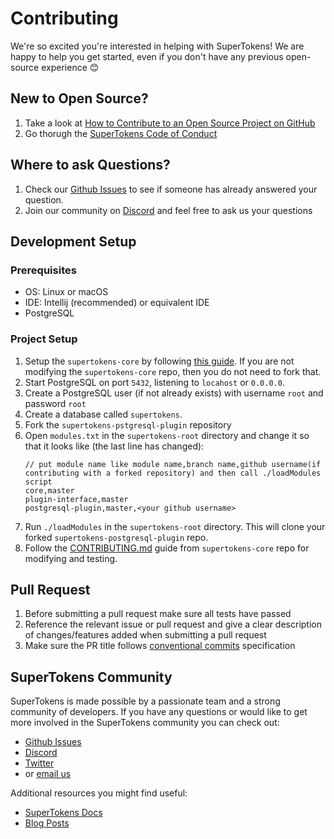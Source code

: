 
# Contributing

We're so excited you're interested in helping with SuperTokens! We are happy to help you get started, even if you don't have any previous open-source experience :blush:

## New to Open Source?
1. Take a look at [How to Contribute to an Open Source Project on GitHub](https://egghead.io/courses/how-to-contribute-to-an-open-source-project-on-github)
2. Go thorugh the [SuperTokens Code of Conduct](https://github.com/supertokens/supertokens-postgresql-plugin/blob/master/CODE_OF_CONDUCT.md)

## Where to ask Questions?
1. Check our [Github Issues](https://github.com/supertokens/supertokens-postgresql-plugin/issues) to see if someone has already answered your question.
2. Join our community on [Discord](https://supertokens.io/discord) and feel free to ask us your questions


## Development Setup
### Prerequisites
- OS: Linux or macOS
- IDE: Intellij (recommended) or equivalent IDE
- PostgreSQL

### Project Setup
1. Setup the `supertokens-core` by following [this guide](https://github.com/supertokens/supertokens-core/blob/master/CONTRIBUTING.md#development-setup). If you are not modifying the `supertokens-core` repo, then you do not need to fork that.
2. Start PostgreSQL on port `5432`, listening to `locahost` or `0.0.0.0`.
3. Create a PostgreSQL user (if not already exists) with username `root` and password `root`
4. Create a database called `supertokens`.
5. Fork the `supertokens-pstgresql-plugin` repository
6. Open `modules.txt` in the `supertokens-root` directory and change it so that it looks like (the last line has changed):
   ```
   // put module name like module name,branch name,github username(if contributing with a forked repository) and then call ./loadModules script        
   core,master
   plugin-interface,master
   postgresql-plugin,master,<your github username>
   ```
7. Run `./loadModules` in the `supertokens-root` directory. This will clone your forked `supertokens-postgresql-plugin` repo.
8. Follow the [CONTRIBUTING.md](https://github.com/supertokens/supertokens-core/blob/master/CONTRIBUTING.md#modifying-code) guide from `supertokens-core` repo for modifying and testing.

## Pull Request
1. Before submitting a pull request make sure all tests have passed
2. Reference the relevant issue or pull request and give a clear description of changes/features added when submitting a pull request
3. Make sure the PR title follows [conventional commits](https://www.conventionalcommits.org/en/v1.0.0/) specification

## SuperTokens Community
SuperTokens is made possible by a passionate team and a strong community of developers. If you have any questions or would like to get more involved in the SuperTokens community you can check out:
  - [Github Issues](https://github.com/supertokens/supertokens-postgresql-plugin/issues)
  - [Discord](https://supertokens.io/discord)
  - [Twitter](https://twitter.com/supertokensio)
  - or [email us](mailto:team@supertokens.io)
  
Additional resources you might find useful:
  - [SuperTokens Docs](https://supertokens.io/docs/community/getting-started/installation)
  - [Blog Posts](https://supertokens.io/blog/)
